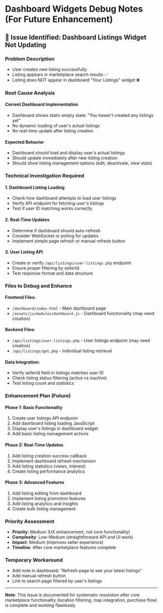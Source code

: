 # Dashboard Widgets Debug Notes (For Future Enhancement)

## 📝 **Issue Identified: Dashboard Listings Widget Not Updating**

### **Problem Description**
- User creates new listing successfully
- Listing appears in marketplace search results ✅
- Listing does NOT appear in dashboard "Your Listings" widget ❌

### **Root Cause Analysis**

#### **Current Dashboard Implementation**
- Dashboard shows static empty state: "You haven't created any listings yet"
- No dynamic loading of user's actual listings
- No real-time update after listing creation

#### **Expected Behavior**
- Dashboard should load and display user's actual listings
- Should update immediately after new listing creation
- Should show listing management options (edit, deactivate, view stats)

### **Technical Investigation Required**

#### **1. Dashboard Listing Loading**
- Check how dashboard attempts to load user listings
- Verify API endpoint for fetching user's listings
- Test if user ID matching works correctly

#### **2. Real-Time Updates**
- Determine if dashboard should auto-refresh
- Consider WebSocket or polling for updates
- Implement simple page refresh or manual refresh button

#### **3. User Listing API**
- Create or verify `/api/listings/user-listings.php` endpoint
- Ensure proper filtering by sellerId
- Test response format and data structure

### **Files to Debug and Enhance**

#### **Frontend Files:**
- `/dashboard/index.html` - Main dashboard page
- `/assets/js/modules/dashboard.js` - Dashboard functionality (may need creation)

#### **Backend Files:**
- `/api/listings/user-listings.php` - User listings endpoint (may need creation)
- `/api/listings/get.php` - Individual listing retrieval

#### **Data Integration:**
- Verify sellerId field in listings matches user ID
- Check listing status filtering (active vs inactive)
- Test listing count and statistics

### **Enhancement Plan (Future)**

#### **Phase 1: Basic Functionality**
1. Create user listings API endpoint
2. Add dashboard listing loading JavaScript
3. Display user's listings in dashboard widget
4. Add basic listing management actions

#### **Phase 2: Real-Time Updates**
1. Add listing creation success callback
2. Implement dashboard refresh mechanism
3. Add listing statistics (views, interest)
4. Create listing performance analytics

#### **Phase 3: Advanced Features**
1. Add listing editing from dashboard
2. Implement listing promotion features
3. Add listing analytics and insights
4. Create bulk listing management

### **Priority Assessment**
- **Priority**: Medium (UX enhancement, not core functionality)
- **Complexity**: Low-Medium (straightforward API and UI work)
- **Impact**: Medium (improves seller experience)
- **Timeline**: After core marketplace features complete

### **Temporary Workaround**
- Add note in dashboard: "Refresh page to see your latest listings"
- Add manual refresh button
- Link to search page filtered by user's listings

---

**Note**: This issue is documented for systematic resolution after core marketplace functionality (location filtering, map integration, purchase flow) is complete and working flawlessly.